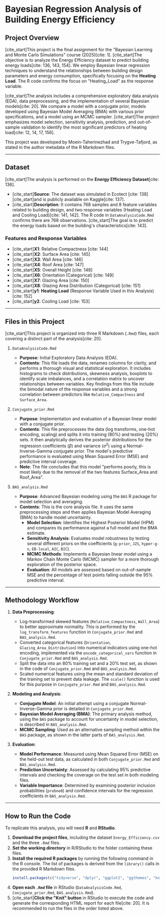 # Bayesian Regression Analysis of Building Energy Efficiency

## Project Overview

[cite_start]This project is the final assignment for the "Bayesian Learning and Monte Carlo Simulations" course (2025)[cite: 1]. [cite_start]The objective is to analyze the Energy Efficiency dataset to predict building energy loads[cite: 136, 143, 154]. We employ Bayesian linear regression techniques to understand the relationships between building design parameters and energy consumption, specifically focusing on the **Heating Load**. The R code confirms the focus on "Heating_Load" as the response variable.

[cite_start]The analysis includes a comprehensive exploratory data analysis (EDA), data preprocessing, and the implementation of several Bayesian models[cite: 20]. We compare a model with a conjugate prior, models developed using Bayesian Model Averaging (BMA) with various prior specifications, and a model using an MCMC sampler. [cite_start]The project emphasizes model selection, sensitivity analysis, prediction, and out-of-sample validation to identify the most significant predictors of heating load[cite: 12, 14, 17, 156].

This project was developed by Moein-Taherinezhad and Trygve-Tafjord, as stated in the author metadata of the R Markdown files.

---

## Dataset

[cite_start]The analysis is performed on the **Energy Efficiency Dataset**[cite: 136].

* [cite_start]**Source**: The dataset was simulated in Ecotect [cite: 138] [cite_start]and is publicly available on Kaggle[cite: 137].
* [cite_start]**Description**: It contains 768 samples and 8 feature variables related to building design, and two response variables (Heating Load and Cooling Load)[cite: 141, 142]. The R code in `DataAnalysisCode.Rmd` confirms there are 768 observations. [cite_start]The goal is to predict the energy loads based on the building's characteristics[cite: 143].

### Features and Response Variables

* [cite_start]**X1**: Relative Compactness [cite: 144]
* [cite_start]**X2**: Surface Area [cite: 145]
* [cite_start]**X3**: Wall Area [cite: 146]
* [cite_start]**X4**: Roof Area [cite: 147]
* [cite_start]**X5**: Overall Height [cite: 148]
* [cite_start]**X6**: Orientation (Categorical) [cite: 149]
* [cite_start]**X7**: Glazing Area [cite: 150]
* [cite_start]**X8**: Glazing Area Distribution (Categorical) [cite: 151]
* [cite_start]**y1**: **Heating Load** (Response Variable Used in this Analysis) [cite: 152]
* [cite_start]**y2**: Cooling Load [cite: 153]

---

## Files in this Project

[cite_start]This project is organized into three R Markdown (`.Rmd`) files, each covering a distinct part of the analysis[cite: 20].

1.  `DataAnalysisCode.Rmd`
    * **Purpose**: Initial Exploratory Data Analysis (EDA).
    * **Contents**: This file loads the data, renames columns for clarity, and performs a thorough visual and statistical exploration. It includes histograms to check distributions, skewness analysis, boxplots to identify scale imbalances, and a correlation matrix to uncover relationships between variables. Key findings from this file include the bimodal nature of the response variables and a strong correlation between predictors like `Relative_Compactness` and `Surface_Area`.

2.  `Conjugate_prior.Rmd`
    * **Purpose**: Implementation and evaluation of a Bayesian linear model with a conjugate prior.
    * **Contents**: This file preprocesses the data (log transforms, one-hot encoding, scaling) and splits it into training (80%) and testing (20%) sets. It then analytically derives the posterior distributions for the regression coefficients ($\beta$) and variance ($\sigma^2$) using a Normal-Inverse-Gamma conjugate prior. The model's predictive performance is evaluated using Mean Squared Error (MSE) and predictive interval coverage.
    * **Note**: The file concludes that this model "performs poorly, this is most likely due to the removal of the two features Surface_Area and Roof_Area".

3.  `BAS_analysis.Rmd`
    * **Purpose**: Advanced Bayesian modeling using the `BAS` R package for model selection and averaging.
    * **Contents**: This is the core analysis file. It uses the same preprocessing steps and then applies Bayesian Model Averaging (BMA) to handle model uncertainty.
        * **Model Selection**: Identifies the Highest Posterior Model (HPM) and compares its performance against a full model and the BMA estimate.
        * **Sensitivity Analysis**: Evaluates model robustness by testing several different priors on the coefficients (`g-prior`, `JZS`, `hyper-g-n`, `EB-local`, `AIC`, `BIC`).
        * **MCMC Methods**: Implements a Bayesian linear model using a Markov Chain Monte Carlo (MCMC) sampler for a more thorough exploration of the posterior space.
        * **Evaluation**: All models are assessed based on out-of-sample MSE and the percentage of test points falling outside the 95% predictive interval.

---

## Methodology Workflow

1.  **Data Preprocessing**:
    * Log-transformed skewed features (`Relative_Compactness`, `Wall_Area`) to better approximate normality. This is performed by the `log_transform_features` function in `Conjugate_prior.Rmd` and `BAS_analysis.Rmd`.
    * Converted categorical features (`Orientation`, `Glazing_Area_Distribution`) into numerical indicators using one-hot encoding, implemented via the `encode_categorical_vars` function in `Conjugate_prior.Rmd` and `BAS_analysis.Rmd`.
    * Split the data into an 80% training set and a 20% test set, as shown in the code of `Conjugate_prior.Rmd` and `BAS_analysis.Rmd`.
    * Scaled numerical features using the mean and standard deviation of the training set to prevent data leakage. The `scale()` function is used for this purpose in `Conjugate_prior.Rmd` and `BAS_analysis.Rmd`.

2.  **Modeling and Analysis**:
    * **Conjugate Model**: An initial attempt using a conjugate Normal-Inverse-Gamma prior is detailed in `Conjugate_prior.Rmd`.
    * **Bayesian Model Averaging (BMA)**: The primary analysis method, using the `BAS` package to account for uncertainty in model selection, is described in `BAS_analysis.Rmd`.
    * **MCMC Sampling**: Used as an alternative sampling method within the `BAS` package, as shown in the latter parts of `BAS_analysis.Rmd`.

3.  **Evaluation**:
    * **Model Performance**: Measured using Mean Squared Error (MSE) on the held-out test data, as calculated in both `Conjugate_prior.Rmd` and `BAS_analysis.Rmd`.
    * **Prediction Uncertainty**: Assessed by calculating 95% predictive intervals and checking the coverage on the test set in both modeling files.
    * **Variable Importance**: Determined by examining posterior inclusion probabilities (`probne0`) and confidence intervals for the regression coefficients in `BAS_analysis.Rmd`.

---

## How to Run the Code

To replicate this analysis, you will need **R** and **RStudio**.

1.  **Download the project files**, including the dataset `Energy_Efficiency.csv` and the three `.Rmd` files.
2.  **Set the working directory** in R/RStudio to the folder containing these files.
3.  **Install the required R packages** by running the following command in the R console. The list of packages is derived from the `library()` calls in the provided R Markdown files.
    ```R
    install.packages(c("tidyverse", "dplyr", "ggplot2", "ggthemes", "knitr", "corrplot", "BAS", "bayesplot", "conflicted"))
    ```
4.  **Open each `.Rmd` file** in RStudio (`DataAnalysisCode.Rmd`, `Conjugate_prior.Rmd`, `BAS_analysis.Rmd`).
5.  [cite_start]**Click the "Knit" button** in RStudio to execute the code and generate the corresponding HTML report for each file[cite: 20]. It is recommended to run the files in the order listed above.
